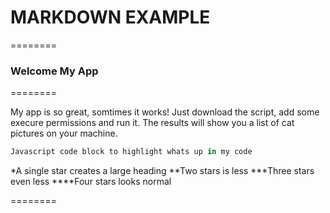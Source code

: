 # MARKDOWN EXAMPLE

========

### Welcome My App

========

My app is so great, somtimes it works! Just download the script, add some execure permissions and run it. The results will show you a list of cat pictures on your machine.

```javascript
Javascript code block to highlight whats up in my code
```

*A single star creates a large heading
**Two stars is less
***Three stars even less
****Four stars looks normal

========
